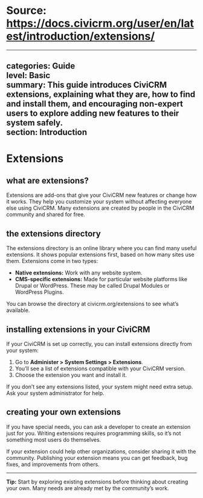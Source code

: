# Source: https://docs.civicrm.org/user/en/latest/introduction/extensions/

---
categories: Guide  
level: Basic  
summary: This guide introduces CiviCRM extensions, explaining what they are, how to find and install them, and encouraging non-expert users to explore adding new features to their system safely.  
section: Introduction  
---

# Extensions

## what are extensions?

Extensions are add-ons that give your CiviCRM new features or change how it works. They help you customize your system without affecting everyone else using CiviCRM. Many extensions are created by people in the CiviCRM community and shared for free.

## the extensions directory

The extensions directory is an online library where you can find many useful extensions. It shows popular extensions first, based on how many sites use them. Extensions come in two types:

- **Native extensions:** Work with any website system.
- **CMS-specific extensions:** Made for particular website platforms like Drupal or WordPress. These may be called Drupal Modules or WordPress Plugins.

You can browse the directory at civicrm.org/extensions to see what’s available.

## installing extensions in your CiviCRM

If your CiviCRM is set up correctly, you can install extensions directly from your system:

1. Go to **Administer > System Settings > Extensions**.
2. You’ll see a list of extensions compatible with your CiviCRM version.
3. Choose the extension you want and install it.

If you don’t see any extensions listed, your system might need extra setup. Ask your system administrator for help.

## creating your own extensions

If you have special needs, you can ask a developer to create an extension just for you. Writing extensions requires programming skills, so it’s not something most users do themselves.

If your extension could help other organizations, consider sharing it with the community. Publishing your extension means you can get feedback, bug fixes, and improvements from others.

---

**Tip:** Start by exploring existing extensions before thinking about creating your own. Many needs are already met by the community’s work.